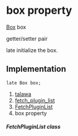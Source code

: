 
<div>

# box property

</div>


[Box](https://pub.dev/documentation/hive/2.2.3/hive/Box-class.html)
box


getter/setter pair




late initialize the box.



## Implementation

``` language-dart
late Box box;
```







1.  [talawa](../../index.html)
2.  [fetch_plugin_list](../../plugins_fetch_plugin_list/)
3.  [FetchPluginList](../../plugins_fetch_plugin_list/FetchPluginList-class.html)
4.  box property

##### FetchPluginList class







